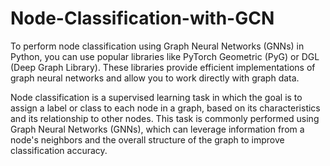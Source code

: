 # Node-Classification-with-GCN

To perform node classification using Graph Neural Networks (GNNs) in Python, you can use popular libraries like PyTorch Geometric (PyG) or DGL (Deep Graph Library). These libraries provide efficient implementations of graph neural networks and allow you to work directly with graph data.

Node classification is a supervised learning task in which the goal is to assign a label or class to each node in a graph, based on its characteristics and its relationship to other nodes. This task is commonly performed using Graph Neural Networks (GNNs), which can leverage information from a node's neighbors and the overall structure of the graph to improve classification accuracy.
